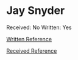 # Jay Snyder

Received: No
Written: Yes

[Written Reference](Jay%20Snyder%202316509554a780d1b4a8fb12db85098f/Written%20Reference%202316509554a780cab51cc83d6125a77f.md)

[Received Reference](Jay%20Snyder%202316509554a780d1b4a8fb12db85098f/Received%20Reference%202316509554a7800c909bf08828e9d177.md)
